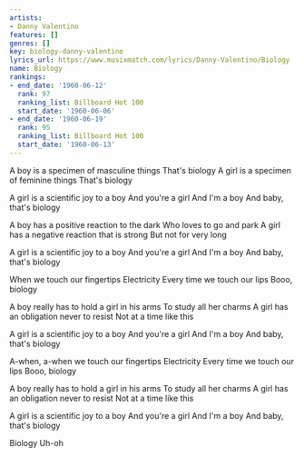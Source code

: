 ```yaml
---
artists:
- Danny Valentino
features: []
genres: []
key: biology-danny-valentino
lyrics_url: https://www.musixmatch.com/lyrics/Danny-Valentino/Biology
name: Biology
rankings:
- end_date: '1960-06-12'
  rank: 97
  ranking_list: Billboard Hot 100
  start_date: '1960-06-06'
- end_date: '1960-06-19'
  rank: 95
  ranking_list: Billboard Hot 100
  start_date: '1960-06-13'
---
```

A boy is a specimen of masculine things
That's biology
A girl is a specimen of feminine things
That's biology

A girl is a scientific joy to a boy
And you're a girl
And I'm a boy
And baby, that's biology

A boy has a positive reaction to the dark
Who loves to go and park
A girl has a negative reaction that is strong
But not for very long

A girl is a scientific joy to a boy
And you're a girl
And I'm a boy
And baby, that's biology

When we touch our fingertips
Electricity
Every time we touch our lips
Booo, biology

A boy really has to hold a girl in his arms
To study all her charms
A girl has an obligation never to resist
Not at a time like this

A girl is a scientific joy to a boy
And you're a girl
And I'm a boy
And baby, that's biology

A-when, a-when we touch our fingertips
Electricity
Every time we touch our lips
Booo, biology

A boy really has to hold a girl in his arms
To study all her charms
A girl has an obligation never to resist
Not at a time like this

A girl is a scientific joy to a boy
And you're a girl
And I'm a boy
And baby, that's biology

Biology
Uh-oh
